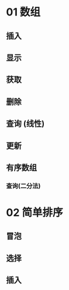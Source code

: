 # 01 数组

## 插入

## 显示

## 获取

## 删除

## 查询 (线性)

## 更新

## 有序数组

### 查询(二分法)

# 02 简单排序

## 冒泡

## 选择

## 插入

